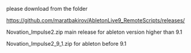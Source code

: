 please download from the folder 

https://github.com/maratbakirov/AbletonLive9_RemoteScripts/releases/

Novation_Impulse2.zip 
 main release for ableton version higher than 9.1


Novation_Impulse2_9_1.zip 
 for ableton before 9.1
 


